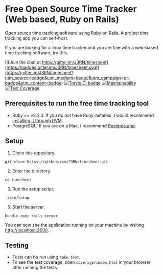 # Free Open Source Time Tracker (Web based, Ruby on Rails)

Open source time tracking software using Ruby on Rails. A project time tracking app you can self-host.

If you are looking for a linux time tracker and you are fine with a web-based time tracking software, try this.

[![Join the chat at https://gitter.im/J3RN/timesheet](https://badges.gitter.im/J3RN/timesheet.svg)](https://gitter.im/J3RN/timesheet?utm_source=badge&utm_medium=badge&utm_campaign=pr-badge&utm_content=badge)
[![Travis CI badge](https://travis-ci.org/J3RN/time-tracker.svg)](https://travis-ci.org/J3RN/time-tracker)
[![Maintainability](https://api.codeclimate.com/v1/badges/ada77e7c2f9d31eaf6aa/maintainability)](https://codeclimate.com/github/J3RN/time-tracker/maintainability)
[![Test Coverage](https://api.codeclimate.com/v1/badges/ada77e7c2f9d31eaf6aa/test_coverage)](https://codeclimate.com/github/J3RN/time-tracker/test_coverage)

## Prerequisites to run the free time tracking tool

- Ruby >= v2.3.3. If you do not have Ruby installed, I would recommend [installing it through RVM](http://rvm.io/rvm/install).
- PostgreSQL. If you are on a Mac, I recommend [Postgres.app](http://postgresapp.com/).

## Setup

1. Clone this repository.
  ```
  git clone https://github.com/J3RN/timesheet.git
  ```

2. Enter the directory.
  ```
  cd timesheet
  ```

3. Run the setup script.
  ```
  ./bin/setup
  ```

5. Start the server.
  ```
  bundle exec rails server
  ```

  You can now see the application running on your machine by visiting [http://localhost:3000](http://localhost:3000).

## Testing

- Tests can be run using `rake test`.
- To see the test coverage, open `coverage/index.html` in your browser after running the tests.
